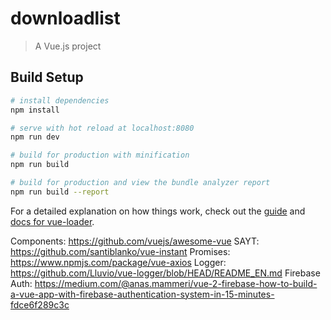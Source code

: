 # downloadlist

> A Vue.js project

## Build Setup

``` bash
# install dependencies
npm install

# serve with hot reload at localhost:8080
npm run dev

# build for production with minification
npm run build

# build for production and view the bundle analyzer report
npm run build --report
```

For a detailed explanation on how things work, check out the [guide](http://vuejs-templates.github.io/webpack/) and [docs for vue-loader](http://vuejs.github.io/vue-loader).


Components: https://github.com/vuejs/awesome-vue
SAYT: https://github.com/santiblanko/vue-instant
Promises: https://www.npmjs.com/package/vue-axios
Logger: https://github.com/Lluvio/vue-logger/blob/HEAD/README_EN.md
Firebase Auth: https://medium.com/@anas.mammeri/vue-2-firebase-how-to-build-a-vue-app-with-firebase-authentication-system-in-15-minutes-fdce6f289c3c
